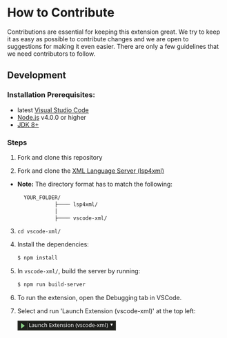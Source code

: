 # How to Contribute

Contributions are essential for keeping this extension great. We try to keep it as easy as possible to contribute changes and we are open to suggestions for making it even easier. There are only a few guidelines that we need contributors to follow.

## Development

### Installation Prerequisites:

  * latest [Visual Studio Code](https://code.visualstudio.com/)
  * [Node.js](https://nodejs.org/) v4.0.0 or higher
  * [JDK 8+](http://www.oracle.com/technetwork/java/javase/downloads/index.html)

### Steps
1. Fork and clone this repository
   
2. Fork and clone the [XML Language Server (lsp4xml)](https://github.com/angelozerr/lsp4xml)

* **Note:** The directory format has to match the following:

  ```
    YOUR_FOLDER/
              ├──── lsp4xml/
              │      
              ├──── vscode-xml/
  ```

3. `cd vscode-xml/`
   
4. Install the dependencies:

	```bash
	$ npm install
	```

5. In `vscode-xml/`, build the server by running:

	```bash
	$ npm run build-server
	```

6. To run the extension, open the Debugging tab in VSCode.
7. Select and run 'Launch Extension (vscode-xml)' at the top left:

    ![ Launch Extension ](./images/LaunchExtension.png)
